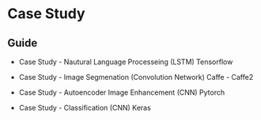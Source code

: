 # Case Study

## Guide

* Case Study - Nautural Language Processeing (LSTM) Tensorflow

* Case Study - Image Segmenation (Convolution Network) Caffe - Caffe2

* Case Study - Autoencoder Image Enhancement (CNN) Pytorch

* Case Study - Classification (CNN) Keras





